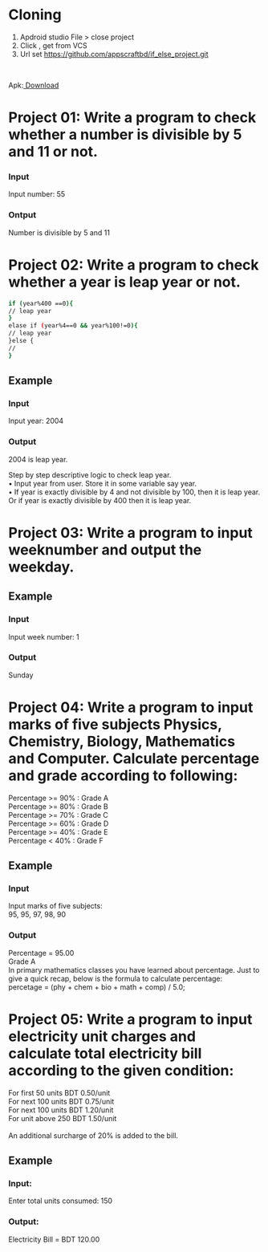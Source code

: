# Cloning
1. Apdroid studio  File > close project
2. Click , get from VCS
3. Url set https://github.com/appscraftbd/if_else_project.git


</br>
<p>Apk:<a href="[url](https://github.com/appscraftbd/if_else_project/raw/master/app-debug.apk)"> Download</a></p>



# Project 01: Write a program to check whether a number is divisible by 5 and 11 or not. 

<h3>Input</h3>
<p>Input number: 55</p>
<h3>Ontput</h3>

Number is divisible by 5 and 11

# Project 02: Write a program to check whether a year is leap year or not. 

```bash
if (year%400 ==0){
// leap year
}
elase if (year%4==0 && year%100!=0){
// leap year
}else {
//
}
```

<h2>Example</h2>
<h3>Input</h3>

Input year: 2004
<h3>Output</h3>

2004 is leap year.</br>

Step by step descriptive logic to check
leap year.</br>
• Input year from user. Store it in some
variable say year.</br>
• If year is exactly divisible by 4 and not
divisible by 100, then it is leap year.
Or if year is exactly divisible by 400
then it is leap year.




# Project 03: Write a program to input weeknumber and output the weekday.
<h2>Example</h2>
<h3>Input</h3>
Input week number: 1
<h3>Output</h3>

Sunday


# Project 04: Write a program to input marks of five subjects Physics, Chemistry, Biology, Mathematics and Computer. Calculate percentage and grade according to following:

Percentage >= 90% : Grade A </br>
Percentage >= 80% : Grade B </br>
Percentage >= 70% : Grade C  </br>
Percentage >= 60% : Grade D </br>
Percentage >= 40% : Grade E </br>
Percentage < 40% : Grade F </br>

<h2>Example</h2>
<h3>Input</h3>

Input marks of five subjects:</br>
95, 95, 97, 98, 90
<h3>Output</h3>


Percentage = 95.00 </br>
Grade A 
</br>
In primary mathematics classes
you have learned about
percentage. Just to give a quick
recap, below is the formula to
calculate percentage:</br>
percetage = (phy + chem + bio +
math + comp) / 5.0;

# Project 05: Write a program to input electricity unit charges and calculate total electricity bill according to the given condition:

For first 50 units BDT 0.50/unit </br>
For next 100 units BDT 0.75/unit </br>
For next 100 units BDT 1.20/unit </br>
For unit above 250 BDT 1.50/unit </br></br>
An additional surcharge of 20% is added to the
bill.

<h2>Example</h2>
<h3>Input:</h3>

Enter total units consumed: 150
<h3>Output:</h3>
Electricity Bill = BDT 120.00
